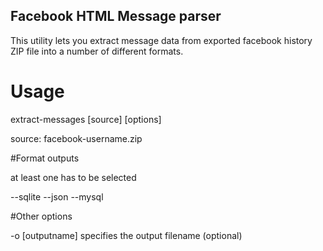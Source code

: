 ## Facebook HTML Message parser

This utility lets you extract message data from exported facebook history ZIP file into a number of different formats. 

# Usage

extract-messages [source] [options]

source: facebook-username.zip

#Format outputs

at least one has to be selected

--sqlite
--json
--mysql

#Other options 

-o [outputname]     specifies the output filename  (optional)


 